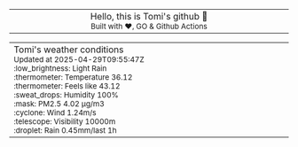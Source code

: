 
<div align="center">
<table>
<tbody>
<td align="center">
<img width="2000" height="0"><br>
Hello, this is Tomi's github 👋<br>
<sup>Built with ❤️, GO & Github Actions</sup><br>
<img width="2000" height="0">
</td>
</tbody>
</table>
</div>
<table>
<tbody>
<td align="left">
<img width="2000" height="0"><br>
Tomi's weather conditions<br>
<sup>Updated at 2025-04-29T09:55:47Z</sup><br>
<sup>:low_brightness: Light Rain</sup><br>
<sup>:thermometer: Temperature 36.12 </sup><br>
<sup>:thermometer: Feels like 43.12</sup><br>
<sup>:sweat_drops: Humidity 100%</sup><br>
<sup>:mask: PM2.5 4.02 μg/m3</sup><br>
<sup>:cyclone: Wind 1.24m/s </sup><br>
<sup>:telescope: Visibility 10000m </sup><br>
<sup>:droplet: Rain 0.45mm/last 1h </sup><br>
<img width="2000" height="0">
</td>
<td align="left">
<img width="2000" height="0"><br>
<br>
<img width="2000" height="0">
</td>
</tbody>
</table>
</div>
    